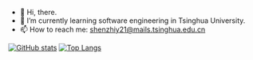 - 👋 Hi, there.
- 🌱 I’m currently learning software engineering in Tsinghua University.
- 📫 How to reach me: shenzhiy21@mails.tsinghua.edu.cn

[![GitHub stats](https://github-readme-stats.vercel.app/api?username=shenzhiy21&show_icons=true&theme=tokyonight)](https://github.com/anuraghazra/github-readme-stats)
[![Top Langs](https://github-readme-stats.vercel.app/api/top-langs/?username=shenzhiy21&layout=compact&theme=tokyonight)](https://github.com/anuraghazra/github-readme-stats)

